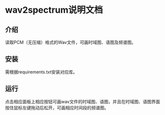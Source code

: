 # wav2spectrum说明文档

## 介绍
读取PCM（无压缩）格式的Wav文件，可画时域图、语图及频谱图。

## 安装
需根据requirements.txt安装对应库。

## 运行
点击相应面板上相应按钮可画wav文件的时域图、语图，并且在时域图、语图界面按住鼠标左键拖动后松开，可画相应时间段的频谱图。
